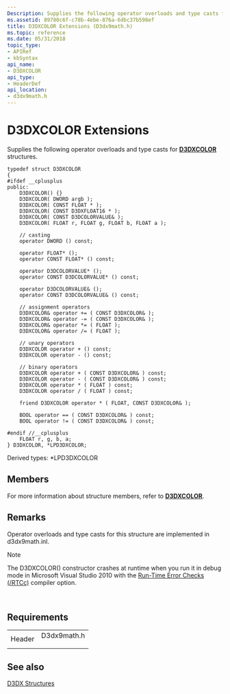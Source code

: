 ```yaml
---
Description: Supplies the following operator overloads and type casts for D3DXCOLOR structures.
ms.assetid: 89780c6f-c78b-4ebe-876a-6dbc37b598ef
title: D3DXCOLOR Extensions (D3dx9math.h)
ms.topic: reference
ms.date: 05/31/2018
topic_type: 
- APIRef
- kbSyntax
api_name: 
- D3DXCOLOR
api_type: 
- HeaderDef
api_location: 
- d3dx9math.h
---
```


# D3DXCOLOR Extensions

Supplies the following operator overloads and type casts for [**D3DXCOLOR**](d3dxcolor.md) structures.

``` syntax
typedef struct D3DXCOLOR
{
#ifdef __cplusplus
public:
    D3DXCOLOR() {}
    D3DXCOLOR( DWORD argb );
    D3DXCOLOR( CONST FLOAT * );
    D3DXCOLOR( CONST D3DXFLOAT16 * );
    D3DXCOLOR( CONST D3DCOLORVALUE& );
    D3DXCOLOR( FLOAT r, FLOAT g, FLOAT b, FLOAT a );

    // casting
    operator DWORD () const;

    operator FLOAT* ();
    operator CONST FLOAT* () const;

    operator D3DCOLORVALUE* ();
    operator CONST D3DCOLORVALUE* () const;

    operator D3DCOLORVALUE& ();
    operator CONST D3DCOLORVALUE& () const;

    // assignment operators
    D3DXCOLOR& operator += ( CONST D3DXCOLOR& );
    D3DXCOLOR& operator -= ( CONST D3DXCOLOR& );
    D3DXCOLOR& operator *= ( FLOAT );
    D3DXCOLOR& operator /= ( FLOAT );

    // unary operators
    D3DXCOLOR operator + () const;
    D3DXCOLOR operator - () const;

    // binary operators
    D3DXCOLOR operator + ( CONST D3DXCOLOR& ) const;
    D3DXCOLOR operator - ( CONST D3DXCOLOR& ) const;
    D3DXCOLOR operator * ( FLOAT ) const;
    D3DXCOLOR operator / ( FLOAT ) const;

    friend D3DXCOLOR operator * ( FLOAT, CONST D3DXCOLOR& );

    BOOL operator == ( CONST D3DXCOLOR& ) const;
    BOOL operator != ( CONST D3DXCOLOR& ) const;

#endif //__cplusplus
    FLOAT r, g, b, a;
} D3DXCOLOR, *LPD3DXCOLOR;
```

Derived types: \*LPD3DXCOLOR

## Members

For more information about structure members, refer to [**D3DXCOLOR**](d3dxcolor.md).

## Remarks

Operator overloads and type casts for this structure are implemented in d3dx9math.inl.

> [!Note]  
> The D3DXCOLOR() constructor crashes at runtime when you run it in debug mode in Microsoft Visual Studio 2010 with the [Run-Time Error Checks (/RTCc)](https://msdn.microsoft.com/library/8wtf2dfz(v=vs.100).aspx) compiler option.

 

## Requirements



|                   |                                                                                        |
|-------------------|----------------------------------------------------------------------------------------|
| Header<br/> | <dl> <dt>D3dx9math.h</dt> </dl> |



## See also

<dl> <dt>

[D3DX Structures](dx9-graphics-reference-d3dx-structures.md)
</dt> </dl>

 

 




